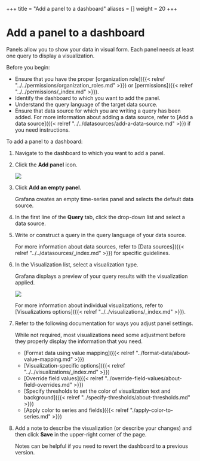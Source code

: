 +++
title = "Add a panel to a dashboard"
aliases = []
weight = 20
+++

# Add a panel to a dashboard

Panels allow you to show your data in visual form. Each panel needs at least one query to display a visualization.

Before you begin:

- Ensure that you have the proper [organization role]({{< relref "../../permissions/organization_roles.md" >}}) or [permissions]({{< relref "../../permissions/_index.md" >}}).
- Identify the dashboard to which you want to add the panel.
- Understand the query language of the target data source.
- Ensure that data source for which you are writing a query has been added. For more information about adding a data source, refer to [Add a data source]({{< relref "../../datasources/add-a-data-source.md" >}}) if you need instructions.

To add a panel to a dashboard:

1. Navigate to the dashboard to which you want to add a panel.
1. Click the **Add panel** icon.

   ![](/static/img/docs/panels/add-panel-icon-7-0.png)

1. Click **Add an empty panel**.

   Grafana creates an empty time-series panel and selects the default data source.

1. In the first line of the **Query** tab, click the drop-down list and select a data source.

1. Write or construct a query in the query language of your data source.

   For more information about data sources, refer to [Data sources]({{< relref "../../datasources/_index.md" >}}) for specific guidelines.

1. In the Visualization list, select a visualization type.

   Grafana displays a preview of your query results with the visualization applied.

   ![](/static/img/docs/panel-editor/select-visualization-8-0.png)

   For more information about individual visualizations, refer to [Visualizations options]({{< relref "../../visualizations/_index.md" >}}).

1. Refer to the following documentation for ways you adjust panel settings.

   While not required, most visualizations need some adjustment before they properly display the information that you need.

   - [Format data using value mapping]({{< relref "../format-data/about-value-mapping.md" >}})
   - [Visualization-specific options]({{< relref "../../visualizations/_index.md" >}})
   - [Override field values]({{< relref "../override-field-values/about-field-overrides.md" >}})
   - [Specify thresholds to set the color of visualization text and background]({{< relref "../specify-thresholds/about-thresholds.md" >}})
   - [Apply color to series and fields]({{< relref "./apply-color-to-series.md" >}})

1. Add a note to describe the visualization (or describe your changes) and then click **Save** in the upper-right corner of the page.

   Notes can be helpful if you need to revert the dashboard to a previous version.
